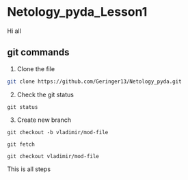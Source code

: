# Netology_pyda_Lesson1

Hi all


## git commands

1. Clone the file

```bash
git clone https://github.com/Geringer13/Netology_pyda.git
```

2. Check the git status

```
git status
```

3. Create new branch

```
git checkout -b vladimir/mod-file 
```

```
git fetch
```

```
git checkout vladimir/mod-file 
```

This is all steps

